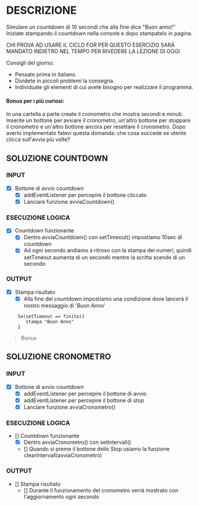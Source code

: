 # DESCRIZIONE
Simulare un countdown di 10 secondi che alla fine dice "Buon anno!"
Iniziate stampando il countdown nella console e dopo stampatelo in pagina.

CHI PROVA AD USARE IL CICLO FOR PER QUESTO ESERCIZIO SARÀ MANDATO INDIETRO NEL TEMPO PER RIVEDERE LA LEZIONE DI OGGI 

Consigli del giorno:
* Pensate prima in italiano.
* Dividete in piccoli problemi la consegna.
* Individuate gli elementi di cui avete bisogno per realizzare il programma.

#### Bonus per i più curiosi:
In una cartella a parte create il cronometro che mostra secondi e minuti.
Inserite un bottone per avviare il cronometro, un'altro bottone per stoppare il cronometro e un'altro bottone ancora per resettare il cronometro.
Dopo averlo implementato fatevi questa domanda:
che cosa succede se utente clicca sull'avvia più volte?

## SOLUZIONE COUNTDOWN

### INPUT

- [X] Bottone di avvio countdown
    - [X] addEventListener per percepire il bottone cliccato
    - [X] Lanciare funzione avviaCountdown()

### ESECUZIONE LOGICA

- [X] Countdown funzionante
    - [X] Dentro avviaCountdown() con setTimeout() impostiamo 10sec di countdown
    - [X] Ad ogni secondo andiamo a ritroso con la stampa dei numeri, quindi setTimeout aumenta di un secondo mentre la scritta scende di un secondo

### OUTPUT

- [X] Stampa risultato
    - [X] Alla fine del countdown impostiamo una condizione dove lancerà il nostro messaggio di 'Buon Anno'
    ```
     Se(setTimeout == finito){
        stampa "Buon Anno"
     }
    
    ```

> Bonus

## SOLUZIONE CRONOMETRO

### INPUT

- [X] Bottone di avvio countdown
    - [X] addEventListener per percepire il bottone di avvio
    - [X] addEventListener per percepire il bottone di stop
    - [X] Lanciare funzione avviaCronometro()

### ESECUZIONE LOGICA

- [] Countdown funzionante
    - [X] Dentro avviaCronometro() con setIntervall()
    - [] Quando si preme il bottone dello Stop usiamo la funzione clearIntervall(avviaCronometro)

### OUTPUT

- [] Stampa risultato
    - [] Durante il funzionamento del cronometro verrà mostrato con l'aggiornamento ogni secondo